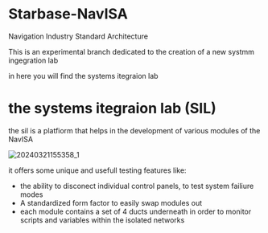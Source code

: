 # Starbase-NavISA
Navigation Industry Standard Architecture

This is an experimental branch dedicated to the creation of a new systmm ingegration lab 

in here you will find the systems itegraion lab


# the systems itegraion lab (SIL)
the sil is a platfiorm that helps in the development of various modules of the NavISA

![20240321155358_1](https://github.com/Vega-128/Starbase-PFD/assets/82022483/9d0193dc-ee61-4514-9bdb-60b3ecbe501a)


it offers some unique and usefull testing features like:

- the ability to disconect individual control panels, to test system failiure modes
- A standardized form factor to easily swap modules out
- each module contains a set of 4 ducts underneath in order to monitor scripts and variables within the isolated networks
